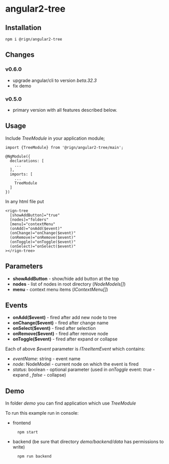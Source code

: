 # angular2-tree

## Installation

    npm i @rign/angular2-tree
    
## Changes

### v0.6.0

* upgrade angular/cli to version _beta.32.3_
* fix demo

### v0.5.0

* primary version with all features described below.

## Usage
    
Include _TreeModule_ in your application module;

    import {TreeModule} from '@rign/angular2-tree/main';
    
    @NgModule({
      declarations: [
        ...
      ],
      imports: [
        ...
        TreeModule
      ]
    })
    
In any html file put 

    <rign-tree
      [showAddButton]="true"
      [nodes]="folders"
      [menu]="contextMenu"
      (onAdd)="onAdd($event)"
      (onChange)="onChange($event)"
      (onRemove)="onRemove($event)"
      (onToggle)="onToggle($event)"
      (onSelect)="onSelect($event)"
    ></rign-tree>
    
## Parameters

* __showAddButton__ - show/hide add button at the top
* __nodes__ - list of nodes in root directory (_NodeModels[]_)
* __menu__ - context menu items (_IContextMenu[]_)

## Events

* __onAdd($event)__ - fired after add new node to tree
* __onChange($event)__ - fired after change name
* __onSelect($event)__ - fired after selection
* __onRemove($event)__ - fired after remove node
* __onToggle($event)__ - fired after expand or collapse

Each of above _$event_ parameter is _ITreeItemEvent_ which contains:

* _eventName_: string - event name
* _node_: NodeModel - current node on which the event is fired
* _status_: boolean - optional parameter (used in _onToggle_ event: _true_ - expand , _false_ - collapse)
    
## Demo

In folder _demo_ you can find application which use _TreeModule_

To run this example run in console:
    
* frontend
    
        npm start
        
* backend (be sure that directory _demo/backend/data_ has permissions to write)

        npm run backend
